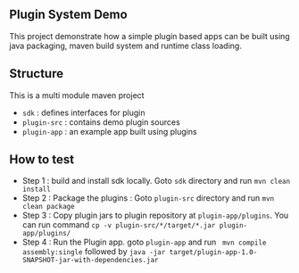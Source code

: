 ## Plugin System Demo
This project demonstrate how a simple plugin based apps can be built using
java packaging, maven build system and runtime class loading.

## Structure
This is a multi module maven project
+ `sdk` : defines interfaces for plugin
+  `plugin-src` : contains demo plugin sources
+ `plugin-app` : an example app built using plugins

## How to test
+ Step 1 : build and install sdk locally. Goto `sdk` directory and run `mvn clean install`
+ Step 2 : Package the plugins : Goto `plugin-src` directory and run `mvn clean package`
+ Step 3 : Copy plugin jars to plugin repository at `plugin-app/plugins`. You can run command `cp -v plugin-src/*/target/*.jar plugin-app/plugins/`
+ Step 4 : Run the Plugin app. goto `plugin-app` and run ` mvn compile assembly:single` followed by ` java -jar target/plugin-app-1.0-SNAPSHOT-jar-with-dependencies.jar `
